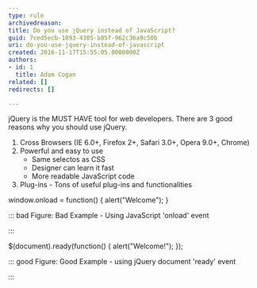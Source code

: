 ```yaml
---
type: rule
archivedreason: 
title: Do you use jQuery instead of JavaScript?
guid: 7ced5ecb-1893-4305-b85f-962c36a9c50b
uri: do-you-use-jquery-instead-of-javascript
created: 2016-11-17T15:55:05.0000000Z
authors:
- id: 1
  title: Adam Cogan
related: []
redirects: []

---
```


jQuery is the MUST HAVE tool for web developers. There are 3 good reasons why you should use jQuery.

1. Cross Browsers (IE 6.0+, Firefox 2+, Safari 3.0+, Opera 9.0+, Chrome)
2. Powerful and easy to use
    * Same selectos as CSS
    * Designer can learn it fast
    * More readable JavaScript code
3. Plug-ins - Tons of useful plug-ins and functionalities



<!--endintro-->

window.onload = function() { alert("Welcome"); }


::: bad
Figure: Bad Example - Using JavaScript 'onload' event

:::


$(document).ready(function() { alert("Welcome!"); });


::: good
Figure: Good Example - using jQuery document 'ready' event

:::
